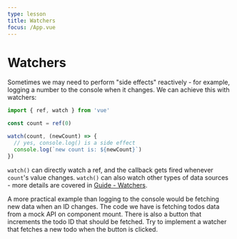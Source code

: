 ```yaml
---
type: lesson
title: Watchers
focus: /App.vue
---
```


# Watchers

Sometimes we may need to perform "side effects" reactively - for example, logging a number to the console when it changes. We can achieve this with watchers:

```js
import { ref, watch } from 'vue'

const count = ref(0)

watch(count, (newCount) => {
  // yes, console.log() is a side effect
  console.log(`new count is: ${newCount}`)
})
```

`watch()` can directly watch a ref, and the callback gets fired whenever `count`'s value changes. `watch()` can also watch other types of data sources - more details are covered in <a target="_blank" href="https://vuejs.org/guide/essentials/watchers.html">Guide - Watchers</a>.

A more practical example than logging to the console would be fetching new data when an ID changes. The code we have is fetching todos data from a mock API on component mount. There is also a button that increments the todo ID that should be fetched. Try to implement a watcher that fetches a new todo when the button is clicked.
